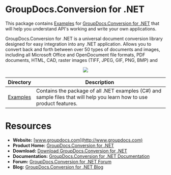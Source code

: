 # GroupDocs.Conversion for .NET

This package contains [Examples](https://github.com/groupdocs-conversion/GroupDocs.Conversion-for-.NET/tree/master/Examples) for [GroupDocs.Conversion for .NET](#) that will help you understand API's working and write your own applications.

GroupDocs.Conversion for .NET is a universal document conversion library designed for easy integration into any .NET application. Allows you to convert back and forth between over 50 types of documents and images, including all Microsoft Office and OpenDocument file formats, PDF documents, HTML, CAD, raster images (TIFF, JPEG, GIF, PNG, BMP) and 

<p align="center">

  <a title="Download complete GroupDocs.Conversion for .NET source code" href="https://github.com/groupdocs-conversion/GroupDocs.Conversion-for-.NET/archive/master.zip">
	<img src="https://raw.github.com/AsposeExamples/java-examples-dashboard/master/images/downloadZip-Button-Large.png" />
  </a>
</p>

Directory | Description
--------- | -----------
[Examples](https://github.com/groupdocsconversion/GroupDocs_Conversion_NET/tree/master/Examples)  | Contains the package of all .NET examples (C#) and sample files that will help you learn how to use product features.

# Resources

+ **Website:** [www.groupdocs.com](http://www.groupdocs.com)
+ **Product Home:** [GroupDocs.Conversion for .NET](https://products.groupdocs.com/conversion/net)
+ **Download:** [Download GroupDocs.Conversion for .NET](https://downloads.groupdocs.com/conversion/net)
+ **Documentation:** [GroupDocs.Conversion for .NET Documentation](https://docs.groupdocs.com/display/conversionnet/Home)
+ **Forum:** [GroupDocs.Conversion for .NET Forum](https://forum.groupdocs.com/c/conversion)
+ **Blog:** [GroupDocs.Conversion for .NET Blog](https://blog.groupdocs.com/category/groupdocs-conversions-product-family/)


